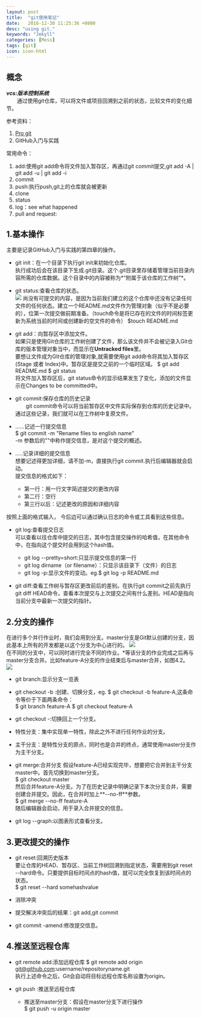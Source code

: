 ```yaml
---
layout: post
title:  "git使用笔记"
date:   2016-12-30 11:25:36 +0800
desc: "using git."
keywords: "Jekyll"
categories: [Mess]
tags: [git]
icon: icon-html
---  
```

## 概念
<span id="concept"></span>
***vcs:版本控制系统***  
　　通过使用git仓库，可以将文件或项目回溯到之前的状态，比较文件的变化细节。  

参考资料：  
1. [Pro git](https://git-scm.com/book/zh/v1)  
2. GitHub入门与实践  

常用命令：  
1. add:使用git add命令将文件加入暂存区，再通过git commit提交,git add -A | git add -u | git add -i
2. commit
3. push:执行push,git上的仓库就会被更新
4. clone
5. status
6. log：see what happened
7. pull and request:

##  1.基本操作
主要是记录GitHub入门与实践的第四章的操作。  
* git init：在一个目录下执行git init来初始化仓库。  
执行成功后会在该目录下生成.git目录。这个.git目录里存储着管理当前目录内容所需的仓库数据。这个目录中的内容被称为*“附属于该仓库的工作树”*。  
  
* git status:查看仓库的状态。  
![](http://i.imgur.com/DLFiaJ5.png)
尚没有可提交的内容，是因为当前我们建立的这个仓库中还没有记录任何文件的任何状态。建立一个README.md文件作为管理对象（似乎不是必要的），位第一次提交做前期准备。（touch命令是将已存在的文件的时间标签更新为系统当前的时间或创建新的空文件的命令）
	$touch README.md
  
* git add：向暂存区中添加文件。  
如果只是使用Git仓库的工作树创建了文件，那么该文件并不会被记录入Git仓库的版本管理对象当中，而显示在**Untracked files**里。  
要想让文件成为GIt仓库的管理对象,就需要使用git add命令将其加入暂存区(Stage 或者 Index)中。暂存区是提交之前的一个临时区域。
	$ git add README.md
	$ git status  
将文件加入暂存区后，git status命令的显示结果发生了变化，添加的文件显示在Changes to be committed中。
  
  
* git commit:保存仓库的历史记录  
　　git commit命令可以将当前暂存区中文件实际保存到仓库的历史记录中。通过这些记录，我们就可以在工作树中复原文件。

* ......记述一行提交信息  
	$ git commit -m "Rename files to english name"  
-m 参数后的""中称作提交信息，是对这个提交的概述。
  
* .....记录详细的提交信息  
想要记述得更加详细，请不加-m，直接执行git commit.执行后编辑器就会启动。  
提交信息的格式如下：
	* 第一行：用一行文字简述提交的更改内容
	* 第二行：空行
	* 第三行以后：记述更改的原因和详细内容
  
按照上面的格式输入， 今后边可以通过确认日志的命令或工具看到这些信息。

* git log:查看提交日志  
可以查看以往仓库中提交的日志，其中包含提交操作的哈希值，在其他命令中，在指向这个提交时会用到这个hash值。
	* git log --pretty=short:只显示提交信息的第一行
	* git log dirname（or filename）：只显示该目录下（文件）的日志
	* git log -p:显示文件的变动。eg.$ git log -p README.md
  
* git diff:查看工作树与暂存区更改前后的差别。在执行git commit之前先执行git diff HEAD命令，查看本次提交与上次提交之间有什么差别。HEAD是指向当前分支中最新一次提交的指针。
  
  

## 2.分支的操作
在进行多个并行作业时，我们会用到分支。master分支是Git默认创建的分支，因此基本上所有的开发都是以这个分支为中心进行的。
![](http://i.imgur.com/vcBzD0T.png)  
在不同的分支中，可以同时进行完全不同的作业。*等该分支的作业完成之后再与master分支合并。比如feature-A分支的作业结束后与master合并，如图4.2。  
![](http://i.imgur.com/RnDd7lR.png)  
  
* git branch:显示分支一览表
* git checkout -b :创建、切换分支，eg. 	$ git checkout -b feature-A,这条命令等价于下面两条命令：  
	$ git branch feature-A
	$ git checkout feature-A
* git checkout -:切换回上一个分支。


* 特性分支：集中实现单一特性，除此之外不进行任何作业的分支。
* 主干分支：是特性分支的原点，同时也是合并的终点，通常使用master分支作为主干分支。
  
  
* git merge:合并分支
假设feature-A已经实现完毕，想要把它合并到主干分支master中。首先切换到master分支。  
	$ git checkout master  
然后合并feature-A分支。为了在历史记录中明确记录下本次分支合并，需要创建合并提交。因此，在合并时加上**--no-ff**参数。  
	$ git merge --no-ff feature-A  
随后编辑器会启动，用于录入合并提交的信息。  
  
* git log --graph:以图表形式查看分支。  
  
  
## 3.更改提交的操作
* git reset:回溯历史版本  
要让仓库的HEAD、暂存区、当前工作树回溯到指定状态，需要用到git reset --hard命令。只要提供目标时间点的hash值，就可以完全恢复到该时间点的状态。  
	$ git reset --hard somehashvalue  
  
* 消除冲突
* 提交解决冲突后的结果：git add,git commit
* git commit -amend:修改提交信息。  
  
## 4.推送至远程仓库
* git remote add:添加远程仓库
	$ git remote add origin git@github.com:username/repositoryname.git  
执行上述命令之后，Git会自动将目标远程仓库名称设置为origin。  
  
* git push :推送至远程仓库
	* 推送至master分支：假设在master分支下进行操作  
		$ git push -u origin master